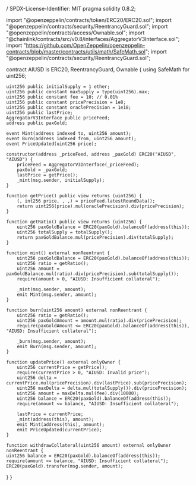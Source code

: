 
/ SPDX-License-Identifier: MIT
pragma solidity 0.8.2;

import "@openzeppelin/contracts/token/ERC20/ERC20.sol";
import "@openzeppelin/contracts/security/ReentrancyGuard.sol";
import "@openzeppelin/contracts/access/Ownable.sol";
import "@chainlink/contracts/src/v0.8/interfaces/AggregatorV3Interface.sol";
import "https://github.com/OpenZeppelin/openzeppelin-contracts/blob/master/contracts/utils/math/SafeMath.sol";
import "@openzeppelin/contracts/security/ReentrancyGuard.sol";


contract AIUSD is ERC20, ReentrancyGuard, Ownable {
    using SafeMath for uint256;

    uint256 public initialSupply = 1 ether;
    uint256 public constant maxSupply = type(uint256).max;
    uint256 public constant fee = 10; // 0.01%
    uint256 public constant pricePrecision = 1e8;
    uint256 public constant oraclePrecision = 1e18;
    uint256 public lastPrice;
    AggregatorV3Interface public priceFeed;
    address public paxGold;

    event Mint(address indexed to, uint256 amount);
    event Burn(address indexed from, uint256 amount);
    event PriceUpdated(uint256 price);

    constructor(address _priceFeed, address _paxGold) ERC20("AIUSD", "AIUSD") {
        priceFeed = AggregatorV3Interface(_priceFeed);
        paxGold = _paxGold;
        lastPrice = getPrice();
        _mint(msg.sender, initialSupply);
    }

    function getPrice() public view returns (uint256) {
        (, int256 price, , ,) = priceFeed.latestRoundData();
        return uint256(price).mul(oraclePrecision).div(pricePrecision);
    }

    function getRatio() public view returns (uint256) {
        uint256 paxGoldBalance = ERC20(paxGold).balanceOf(address(this));
        uint256 totalSupply = totalSupply();
        return paxGoldBalance.mul(pricePrecision).div(totalSupply);
    }

    function mint() external nonReentrant {
        uint256 paxGoldBalance = ERC20(paxGold).balanceOf(address(this));
        uint256 ratio = getRatio();
        uint256 amount = paxGoldBalance.mul(ratio).div(pricePrecision).sub(totalSupply());
        require(amount > 0, "AIUSD: Insufficient collateral");

        _mint(msg.sender, amount);
        emit Mint(msg.sender, amount);
    }

    function burn(uint256 amount) external nonReentrant {
        uint256 ratio = getRatio();
        uint256 paxGoldAmount = amount.mul(ratio).div(pricePrecision);
        require(paxGoldAmount <= ERC20(paxGold).balanceOf(address(this)), "AIUSD: Insufficient collateral");

        _burn(msg.sender, amount);
        emit Burn(msg.sender, amount);
    }

    function updatePrice() external onlyOwner {
        uint256 currentPrice = getPrice();
        require(currentPrice > 0, "AIUSD: Invalid price");
        uint256 delta = currentPrice.mul(pricePrecision).div(lastPrice).sub(pricePrecision);
        uint256 maxDelta = delta.mul(totalSupply()).div(pricePrecision);
        uint256 amount = maxDelta.mul(fee).div(10000);
        uint256 balance = ERC20(paxGold).balanceOf(address(this));
        require(amount <= balance, "AIUSD: Insufficient collateral");

        lastPrice = currentPrice;
        _mint(address(this), amount);
        emit Mint(address(this), amount);
        emit PriceUpdated(currentPrice);
    }

    function withdrawCollateral(uint256 amount) external onlyOwner nonReentrant {
    uint256 balance = ERC20(paxGold).balanceOf(address(this));
    require(amount <= balance, "AIUSD: Insufficient collateral");
    ERC20(paxGold).transfer(msg.sender, amount);
  }
}